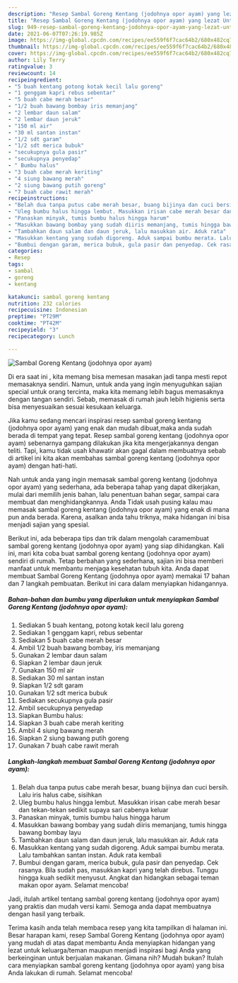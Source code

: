 ```yaml
---
description: "Resep Sambal Goreng Kentang (jodohnya opor ayam) yang lezat Untuk Jualan"
title: "Resep Sambal Goreng Kentang (jodohnya opor ayam) yang lezat Untuk Jualan"
slug: 949-resep-sambal-goreng-kentang-jodohnya-opor-ayam-yang-lezat-untuk-jualan
date: 2021-06-07T07:26:19.985Z
image: https://img-global.cpcdn.com/recipes/ee559f6f7cac64b2/680x482cq70/sambal-goreng-kentang-jodohnya-opor-ayam-foto-resep-utama.jpg
thumbnail: https://img-global.cpcdn.com/recipes/ee559f6f7cac64b2/680x482cq70/sambal-goreng-kentang-jodohnya-opor-ayam-foto-resep-utama.jpg
cover: https://img-global.cpcdn.com/recipes/ee559f6f7cac64b2/680x482cq70/sambal-goreng-kentang-jodohnya-opor-ayam-foto-resep-utama.jpg
author: Lily Terry
ratingvalue: 3
reviewcount: 14
recipeingredient:
- "5 buah kentang potong kotak kecil lalu goreng"
- "1 genggam kapri rebus sebentar"
- "5 buah cabe merah besar"
- "1/2 buah bawang bombay iris memanjang"
- "2 lembar daun salam"
- "2 lembar daun jeruk"
- "150 ml air"
- "30 ml santan instan"
- "1/2 sdt garam"
- "1/2 sdt merica bubuk"
- "secukupnya gula pasir"
- "secukupnya penyedap"
- " Bumbu halus"
- "3 buah cabe merah keriting"
- "4 siung bawang merah"
- "2 siung bawang putih goreng"
- "7 buah cabe rawit merah"
recipeinstructions:
- "Belah dua tanpa putus cabe merah besar, buang bijinya dan cuci bersih. Lalu iris halus cabe, sisihkan"
- "Uleg bumbu halus hingga lembut. Masukkan irisan cabe merah besar dan tekan-tekan sedikit supaya sari cabenya keluar"
- "Panaskan minyak, tumis bumbu halus hingga harum"
- "Masukkan bawang bombay yang sudah diiris memanjang, tumis hingga bawang bombay layu"
- "Tambahkan daun salam dan daun jeruk, lalu masukkan air. Aduk rata"
- "Masukkan kentang yang sudah digoreng. Aduk sampai bumbu merata. Lalu tambahkan santan instan. Aduk rata kembali"
- "Bumbui dengan garam, merica bubuk, gula pasir dan penyedap. Cek rasanya. Bila sudah pas, masukkan kapri yang telah direbus. Tunggu hingga kuah sedikit menyusut. Angkat dan hidangkan sebagai teman makan opor ayam. Selamat mencoba!"
categories:
- Resep
tags:
- sambal
- goreng
- kentang

katakunci: sambal goreng kentang 
nutrition: 232 calories
recipecuisine: Indonesian
preptime: "PT29M"
cooktime: "PT42M"
recipeyield: "3"
recipecategory: Lunch

---
```



![Sambal Goreng Kentang (jodohnya opor ayam)](https://img-global.cpcdn.com/recipes/ee559f6f7cac64b2/680x482cq70/sambal-goreng-kentang-jodohnya-opor-ayam-foto-resep-utama.jpg)

Di era  saat ini , kita memang bisa memesan masakan jadi tanpa mesti repot memasaknya sendiri. Namun, untuk anda yang ingin menyuguhkan sajian special untuk orang tercinta, maka kita memang lebih bagus memasaknya dengan tangan sendiri. Sebab, memasak di rumah jauh lebih higienis serta bisa menyesuaikan sesuai kesukaan keluarga.

Jika kamu sedang mencari inspirasi resep sambal goreng kentang (jodohnya opor ayam) yang enak dan mudah dibuat,maka anda sudah berada di tempat yang tepat. Resep sambal goreng kentang (jodohnya opor ayam)  sebenarnya gampang dilakukan jika kita mengerjakannya dengan teliti. Tapi, kamu tidak usah khawatir akan gagal dalam membuatnya 
sebab di artikel ini kita akan membahas sambal goreng kentang (jodohnya opor ayam) dengan hati-hati.  



Nah untuk anda yang ingin memasak sambal goreng kentang (jodohnya opor ayam) yang sederhana, ada beberapa tahap yang dapat dikerjakan, mulai dari memilih jenis bahan, lalu penentuan bahan segar, sampai cara membuat dan menghidangkannya. Anda Tidak usah pusing kalau mau memasak sambal goreng kentang (jodohnya opor ayam) yang enak di mana pun anda berada. Karena, asalkan anda  tahu triknya, maka hidangan ini bisa menjadi sajian yang spesial.

Berikut ini, ada beberapa tips dan trik dalam mengolah caramembuat sambal goreng kentang (jodohnya opor ayam) yang siap dihidangkan. Kali ini, mari kita coba buat sambal goreng kentang (jodohnya opor ayam) sendiri di rumah. Tetap berbahan yang sederhana, sajian ini bisa memberi manfaat untuk membantu menjaga kesehatan tubuh kita. Anda dapat membuat Sambal Goreng Kentang (jodohnya opor ayam) memakai 17 bahan dan 7 langkah pembuatan. Berikut ini cara dalam menyiapkan hidangannya.

<!--inarticleads1-->

##### Bahan-bahan dan bumbu yang diperlukan untuk menyiapkan Sambal Goreng Kentang (jodohnya opor ayam):

1. Sediakan 5 buah kentang, potong kotak kecil lalu goreng
1. Sediakan 1 genggam kapri, rebus sebentar
1. Sediakan 5 buah cabe merah besar
1. Ambil 1/2 buah bawang bombay, iris memanjang
1. Gunakan 2 lembar daun salam
1. Siapkan 2 lembar daun jeruk
1. Gunakan 150 ml air
1. Sediakan 30 ml santan instan
1. Siapkan 1/2 sdt garam
1. Gunakan 1/2 sdt merica bubuk
1. Sediakan secukupnya gula pasir
1. Ambil secukupnya penyedap
1. Siapkan  Bumbu halus:
1. Siapkan 3 buah cabe merah keriting
1. Ambil 4 siung bawang merah
1. Siapkan 2 siung bawang putih goreng
1. Gunakan 7 buah cabe rawit merah




<!--inarticleads2-->

##### Langkah-langkah membuat Sambal Goreng Kentang (jodohnya opor ayam):

1. Belah dua tanpa putus cabe merah besar, buang bijinya dan cuci bersih. Lalu iris halus cabe, sisihkan
1. Uleg bumbu halus hingga lembut. Masukkan irisan cabe merah besar dan tekan-tekan sedikit supaya sari cabenya keluar
1. Panaskan minyak, tumis bumbu halus hingga harum
1. Masukkan bawang bombay yang sudah diiris memanjang, tumis hingga bawang bombay layu
1. Tambahkan daun salam dan daun jeruk, lalu masukkan air. Aduk rata
1. Masukkan kentang yang sudah digoreng. Aduk sampai bumbu merata. Lalu tambahkan santan instan. Aduk rata kembali
1. Bumbui dengan garam, merica bubuk, gula pasir dan penyedap. Cek rasanya. Bila sudah pas, masukkan kapri yang telah direbus. Tunggu hingga kuah sedikit menyusut. Angkat dan hidangkan sebagai teman makan opor ayam. Selamat mencoba!




Jadi, itulah artikel tentang  sambal goreng kentang (jodohnya opor ayam)  yang praktis dan mudah versi kami. Semoga anda dapat membuatnya dengan hasil yang terbaik. 

Terima kasih anda telah membaca resep yang kita tampilkan di halaman ini. Besar harapan kami, resep  Sambal Goreng Kentang (jodohnya opor ayam) yang mudah di atas dapat membantu Anda menyiapkan hidangan yang lezat untuk keluarga/teman maupun menjadi inspirasi bagi Anda yang berkeinginan untuk berjualan makanan. Gimana nih? Mudah bukan? Itulah cara menyiapkan sambal goreng kentang (jodohnya opor ayam) yang bisa Anda lakukan di rumah. Selamat mencoba!


